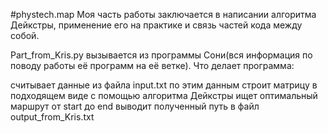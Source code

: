 #phystech.map
Моя часть работы заключается в написании алгоритма Дейкстры, применение его на практике и связь частей кода между собой.

Part_from_Kris.py вызывается из программы Сони(вся информация по поводу работы её программ на её ветке). Что делает программа:

считывает данные из файла input.txt
по этим данным строит матрицу в подходящем виде
с помощью алгоритма Дейкстры ищет оптимальный маршрут от start до end
выводит полученный путь в файл output_from_Kris.txt
